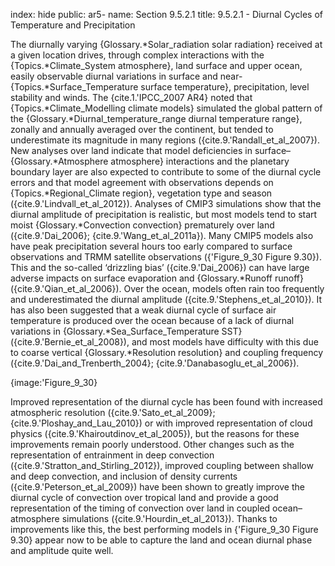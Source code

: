 index: hide
public: ar5-
name: Section 9.5.2.1
title: 9.5.2.1 - Diurnal Cycles of Temperature and Precipitation

The diurnally varying {Glossary.*Solar_radiation solar radiation} received at a given location drives, through complex interactions with the {Topics.*Climate_System atmosphere}, land surface and upper ocean, easily observable diurnal variations in surface and near-{Topics.*Surface_Temperature surface temperature}, precipitation, level stability and winds. The {cite.1.'IPCC_2007 AR4} noted that {Topics.*Climate_Modelling climate models} simulated the global pattern of the {Glossary.*Diurnal_temperature_range diurnal temperature range}, zonally and annually averaged over the continent, but tended to underestimate its magnitude in many regions ({cite.9.'Randall_et_al_2007}). New analyses over land indicate that model deficiencies in surface–{Glossary.*Atmosphere atmosphere} interactions and the planetary boundary layer are also expected to contribute to some of the diurnal cycle errors and that model agreement with observations depends on {Topics.*Regional_Climate region}, vegetation type and season ({cite.9.'Lindvall_et_al_2012}). Analyses of CMIP3 simulations show that the diurnal amplitude of precipitation is realistic, but most models tend to start moist {Glossary.*Convection convection} prematurely over land ({cite.9.'Dai_2006}; {cite.9.'Wang_et_al_2011a}). Many CMIP5 models also have peak precipitation several hours too early compared to surface observations and TRMM satellite observations ({'Figure_9_30 Figure 9.30}). This and the so-called ‘drizzling bias’ ({cite.9.'Dai_2006}) can have large adverse impacts on surface evaporation and {Glossary.*Runoff runoff} ({cite.9.'Qian_et_al_2006}). Over the ocean, models often rain too frequently and underestimated the diurnal amplitude ({cite.9.'Stephens_et_al_2010}). It has also been suggested that a weak diurnal cycle of surface air temperature is produced over the ocean because of a lack of diurnal variations in {Glossary.*Sea_Surface_Temperature SST} ({cite.9.'Bernie_et_al_2008}), and most models have difficulty with this due to coarse vertical {Glossary.*Resolution resolution} and coupling frequency ({cite.9.'Dai_and_Trenberth_2004}; {cite.9.'Danabasoglu_et_al_2006}).

{image:'Figure_9_30}

Improved representation of the diurnal cycle has been found with increased atmospheric resolution ({cite.9.'Sato_et_al_2009}; {cite.9.'Ploshay_and_Lau_2010}) or with improved representation of cloud physics ({cite.9.'Khairoutdinov_et_al_2005}), but the reasons for these improvements remain poorly understood. Other changes such as the representation of entrainment in deep convection ({cite.9.'Stratton_and_Stirling_2012}), improved coupling between shallow and deep convection, and inclusion of density currents ({cite.9.'Peterson_et_al_2009}) have been shown to greatly improve the diurnal cycle of convection over tropical land and provide a good representation of the timing of convection over land in coupled ocean– atmosphere simulations ({cite.9.'Hourdin_et_al_2013}). Thanks to improvements like this, the best performing models in {'Figure_9_30 Figure 9.30} appear now to be able to capture the land and ocean diurnal phase and amplitude quite well.
